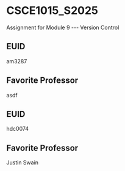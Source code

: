 # CSCE1015_S2025

Assignment for Module 9 --- Version Control

## EUID
am3287
## Favorite Professor
asdf
## EUID
hdc0074
## Favorite Professor
Justin Swain
